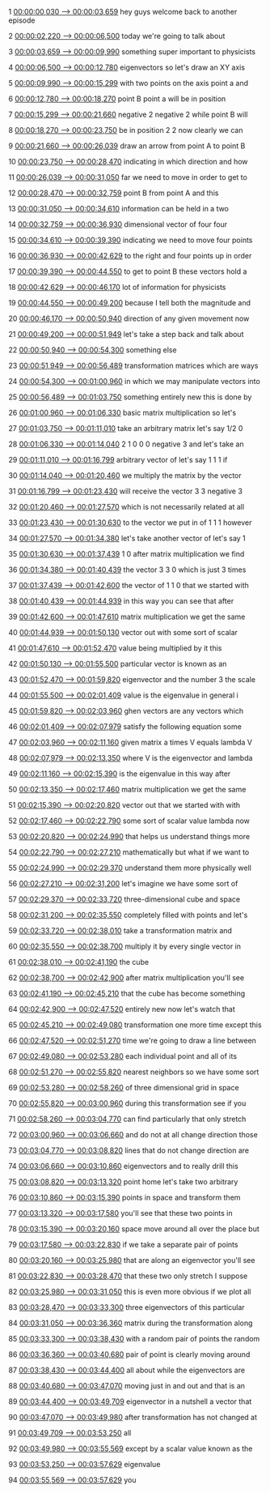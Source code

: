 1
[00:00:00,030 --> 00:00:03,659](https://www.youtube.com/watch?v=ue3yoeZvt8E#t=0h0m0s)
hey guys welcome back to another episode

2
[00:00:02,220 --> 00:00:06,500](https://www.youtube.com/watch?v=ue3yoeZvt8E#t=0h0m2s)
today we're going to talk about

3
[00:00:03,659 --> 00:00:09,990](https://www.youtube.com/watch?v=ue3yoeZvt8E#t=0h0m3s)
something super important to physicists

4
[00:00:06,500 --> 00:00:12,780](https://www.youtube.com/watch?v=ue3yoeZvt8E#t=0h0m6s)
eigenvectors so let's draw an XY axis

5
[00:00:09,990 --> 00:00:15,299](https://www.youtube.com/watch?v=ue3yoeZvt8E#t=0h0m9s)
with two points on the axis point a and

6
[00:00:12,780 --> 00:00:18,270](https://www.youtube.com/watch?v=ue3yoeZvt8E#t=0h0m12s)
point B point a will be in position

7
[00:00:15,299 --> 00:00:21,660](https://www.youtube.com/watch?v=ue3yoeZvt8E#t=0h0m15s)
negative 2 negative 2 while point B will

8
[00:00:18,270 --> 00:00:23,750](https://www.youtube.com/watch?v=ue3yoeZvt8E#t=0h0m18s)
be in position 2 2 now clearly we can

9
[00:00:21,660 --> 00:00:26,039](https://www.youtube.com/watch?v=ue3yoeZvt8E#t=0h0m21s)
draw an arrow from point A to point B

10
[00:00:23,750 --> 00:00:28,470](https://www.youtube.com/watch?v=ue3yoeZvt8E#t=0h0m23s)
indicating in which direction and how

11
[00:00:26,039 --> 00:00:31,050](https://www.youtube.com/watch?v=ue3yoeZvt8E#t=0h0m26s)
far we need to move in order to get to

12
[00:00:28,470 --> 00:00:32,759](https://www.youtube.com/watch?v=ue3yoeZvt8E#t=0h0m28s)
point B from point A and this

13
[00:00:31,050 --> 00:00:34,610](https://www.youtube.com/watch?v=ue3yoeZvt8E#t=0h0m31s)
information can be held in a two

14
[00:00:32,759 --> 00:00:36,930](https://www.youtube.com/watch?v=ue3yoeZvt8E#t=0h0m32s)
dimensional vector of four four

15
[00:00:34,610 --> 00:00:39,390](https://www.youtube.com/watch?v=ue3yoeZvt8E#t=0h0m34s)
indicating we need to move four points

16
[00:00:36,930 --> 00:00:42,629](https://www.youtube.com/watch?v=ue3yoeZvt8E#t=0h0m36s)
to the right and four points up in order

17
[00:00:39,390 --> 00:00:44,550](https://www.youtube.com/watch?v=ue3yoeZvt8E#t=0h0m39s)
to get to point B these vectors hold a

18
[00:00:42,629 --> 00:00:46,170](https://www.youtube.com/watch?v=ue3yoeZvt8E#t=0h0m42s)
lot of information for physicists

19
[00:00:44,550 --> 00:00:49,200](https://www.youtube.com/watch?v=ue3yoeZvt8E#t=0h0m44s)
because I tell both the magnitude and

20
[00:00:46,170 --> 00:00:50,940](https://www.youtube.com/watch?v=ue3yoeZvt8E#t=0h0m46s)
direction of any given movement now

21
[00:00:49,200 --> 00:00:51,949](https://www.youtube.com/watch?v=ue3yoeZvt8E#t=0h0m49s)
let's take a step back and talk about

22
[00:00:50,940 --> 00:00:54,300](https://www.youtube.com/watch?v=ue3yoeZvt8E#t=0h0m50s)
something else

23
[00:00:51,949 --> 00:00:56,489](https://www.youtube.com/watch?v=ue3yoeZvt8E#t=0h0m51s)
transformation matrices which are ways

24
[00:00:54,300 --> 00:01:00,960](https://www.youtube.com/watch?v=ue3yoeZvt8E#t=0h0m54s)
in which we may manipulate vectors into

25
[00:00:56,489 --> 00:01:03,750](https://www.youtube.com/watch?v=ue3yoeZvt8E#t=0h0m56s)
something entirely new this is done by

26
[00:01:00,960 --> 00:01:06,330](https://www.youtube.com/watch?v=ue3yoeZvt8E#t=0h1m0s)
basic matrix multiplication so let's

27
[00:01:03,750 --> 00:01:11,010](https://www.youtube.com/watch?v=ue3yoeZvt8E#t=0h1m3s)
take an arbitrary matrix let's say 1/2 0

28
[00:01:06,330 --> 00:01:14,040](https://www.youtube.com/watch?v=ue3yoeZvt8E#t=0h1m6s)
2 1 0 0 0 negative 3 and let's take an

29
[00:01:11,010 --> 00:01:16,799](https://www.youtube.com/watch?v=ue3yoeZvt8E#t=0h1m11s)
arbitrary vector of let's say 1 1 1 if

30
[00:01:14,040 --> 00:01:20,460](https://www.youtube.com/watch?v=ue3yoeZvt8E#t=0h1m14s)
we multiply the matrix by the vector

31
[00:01:16,799 --> 00:01:23,430](https://www.youtube.com/watch?v=ue3yoeZvt8E#t=0h1m16s)
will receive the vector 3 3 negative 3

32
[00:01:20,460 --> 00:01:27,570](https://www.youtube.com/watch?v=ue3yoeZvt8E#t=0h1m20s)
which is not necessarily related at all

33
[00:01:23,430 --> 00:01:30,630](https://www.youtube.com/watch?v=ue3yoeZvt8E#t=0h1m23s)
to the vector we put in of 1 1 1 however

34
[00:01:27,570 --> 00:01:34,380](https://www.youtube.com/watch?v=ue3yoeZvt8E#t=0h1m27s)
let's take another vector of let's say 1

35
[00:01:30,630 --> 00:01:37,439](https://www.youtube.com/watch?v=ue3yoeZvt8E#t=0h1m30s)
1 0 after matrix multiplication we find

36
[00:01:34,380 --> 00:01:40,439](https://www.youtube.com/watch?v=ue3yoeZvt8E#t=0h1m34s)
the vector 3 3 0 which is just 3 times

37
[00:01:37,439 --> 00:01:42,600](https://www.youtube.com/watch?v=ue3yoeZvt8E#t=0h1m37s)
the vector of 1 1 0 that we started with

38
[00:01:40,439 --> 00:01:44,939](https://www.youtube.com/watch?v=ue3yoeZvt8E#t=0h1m40s)
in this way you can see that after

39
[00:01:42,600 --> 00:01:47,610](https://www.youtube.com/watch?v=ue3yoeZvt8E#t=0h1m42s)
matrix multiplication we get the same

40
[00:01:44,939 --> 00:01:50,130](https://www.youtube.com/watch?v=ue3yoeZvt8E#t=0h1m44s)
vector out with some sort of scalar

41
[00:01:47,610 --> 00:01:52,470](https://www.youtube.com/watch?v=ue3yoeZvt8E#t=0h1m47s)
value being multiplied by it this

42
[00:01:50,130 --> 00:01:55,500](https://www.youtube.com/watch?v=ue3yoeZvt8E#t=0h1m50s)
particular vector is known as an

43
[00:01:52,470 --> 00:01:59,820](https://www.youtube.com/watch?v=ue3yoeZvt8E#t=0h1m52s)
eigenvector and the number 3 the scale

44
[00:01:55,500 --> 00:02:01,409](https://www.youtube.com/watch?v=ue3yoeZvt8E#t=0h1m55s)
value is the eigenvalue in general i

45
[00:01:59,820 --> 00:02:03,960](https://www.youtube.com/watch?v=ue3yoeZvt8E#t=0h1m59s)
ghen vectors are any vectors which

46
[00:02:01,409 --> 00:02:07,979](https://www.youtube.com/watch?v=ue3yoeZvt8E#t=0h2m1s)
satisfy the following equation some

47
[00:02:03,960 --> 00:02:11,160](https://www.youtube.com/watch?v=ue3yoeZvt8E#t=0h2m3s)
given matrix a times V equals lambda V

48
[00:02:07,979 --> 00:02:13,350](https://www.youtube.com/watch?v=ue3yoeZvt8E#t=0h2m7s)
where V is the eigenvector and lambda

49
[00:02:11,160 --> 00:02:15,390](https://www.youtube.com/watch?v=ue3yoeZvt8E#t=0h2m11s)
is the eigenvalue in this way after

50
[00:02:13,350 --> 00:02:17,460](https://www.youtube.com/watch?v=ue3yoeZvt8E#t=0h2m13s)
matrix multiplication we get the same

51
[00:02:15,390 --> 00:02:20,820](https://www.youtube.com/watch?v=ue3yoeZvt8E#t=0h2m15s)
vector out that we started with with

52
[00:02:17,460 --> 00:02:22,790](https://www.youtube.com/watch?v=ue3yoeZvt8E#t=0h2m17s)
some sort of scalar value lambda now

53
[00:02:20,820 --> 00:02:24,990](https://www.youtube.com/watch?v=ue3yoeZvt8E#t=0h2m20s)
that helps us understand things more

54
[00:02:22,790 --> 00:02:27,210](https://www.youtube.com/watch?v=ue3yoeZvt8E#t=0h2m22s)
mathematically but what if we want to

55
[00:02:24,990 --> 00:02:29,370](https://www.youtube.com/watch?v=ue3yoeZvt8E#t=0h2m24s)
understand them more physically well

56
[00:02:27,210 --> 00:02:31,200](https://www.youtube.com/watch?v=ue3yoeZvt8E#t=0h2m27s)
let's imagine we have some sort of

57
[00:02:29,370 --> 00:02:33,720](https://www.youtube.com/watch?v=ue3yoeZvt8E#t=0h2m29s)
three-dimensional cube and space

58
[00:02:31,200 --> 00:02:35,550](https://www.youtube.com/watch?v=ue3yoeZvt8E#t=0h2m31s)
completely filled with points and let's

59
[00:02:33,720 --> 00:02:38,010](https://www.youtube.com/watch?v=ue3yoeZvt8E#t=0h2m33s)
take a transformation matrix and

60
[00:02:35,550 --> 00:02:38,700](https://www.youtube.com/watch?v=ue3yoeZvt8E#t=0h2m35s)
multiply it by every single vector in

61
[00:02:38,010 --> 00:02:41,190](https://www.youtube.com/watch?v=ue3yoeZvt8E#t=0h2m38s)
the cube

62
[00:02:38,700 --> 00:02:42,900](https://www.youtube.com/watch?v=ue3yoeZvt8E#t=0h2m38s)
after matrix multiplication you'll see

63
[00:02:41,190 --> 00:02:45,210](https://www.youtube.com/watch?v=ue3yoeZvt8E#t=0h2m41s)
that the cube has become something

64
[00:02:42,900 --> 00:02:47,520](https://www.youtube.com/watch?v=ue3yoeZvt8E#t=0h2m42s)
entirely new now let's watch that

65
[00:02:45,210 --> 00:02:49,080](https://www.youtube.com/watch?v=ue3yoeZvt8E#t=0h2m45s)
transformation one more time except this

66
[00:02:47,520 --> 00:02:51,270](https://www.youtube.com/watch?v=ue3yoeZvt8E#t=0h2m47s)
time we're going to draw a line between

67
[00:02:49,080 --> 00:02:53,280](https://www.youtube.com/watch?v=ue3yoeZvt8E#t=0h2m49s)
each individual point and all of its

68
[00:02:51,270 --> 00:02:55,820](https://www.youtube.com/watch?v=ue3yoeZvt8E#t=0h2m51s)
nearest neighbors so we have some sort

69
[00:02:53,280 --> 00:02:58,260](https://www.youtube.com/watch?v=ue3yoeZvt8E#t=0h2m53s)
of three dimensional grid in space

70
[00:02:55,820 --> 00:03:00,960](https://www.youtube.com/watch?v=ue3yoeZvt8E#t=0h2m55s)
during this transformation see if you

71
[00:02:58,260 --> 00:03:04,770](https://www.youtube.com/watch?v=ue3yoeZvt8E#t=0h2m58s)
can find particularly that only stretch

72
[00:03:00,960 --> 00:03:06,660](https://www.youtube.com/watch?v=ue3yoeZvt8E#t=0h3m0s)
and do not at all change direction those

73
[00:03:04,770 --> 00:03:08,820](https://www.youtube.com/watch?v=ue3yoeZvt8E#t=0h3m4s)
lines that do not change direction are

74
[00:03:06,660 --> 00:03:10,860](https://www.youtube.com/watch?v=ue3yoeZvt8E#t=0h3m6s)
eigenvectors and to really drill this

75
[00:03:08,820 --> 00:03:13,320](https://www.youtube.com/watch?v=ue3yoeZvt8E#t=0h3m8s)
point home let's take two arbitrary

76
[00:03:10,860 --> 00:03:15,390](https://www.youtube.com/watch?v=ue3yoeZvt8E#t=0h3m10s)
points in space and transform them

77
[00:03:13,320 --> 00:03:17,580](https://www.youtube.com/watch?v=ue3yoeZvt8E#t=0h3m13s)
you'll see that these two points in

78
[00:03:15,390 --> 00:03:20,160](https://www.youtube.com/watch?v=ue3yoeZvt8E#t=0h3m15s)
space move around all over the place but

79
[00:03:17,580 --> 00:03:22,830](https://www.youtube.com/watch?v=ue3yoeZvt8E#t=0h3m17s)
if we take a separate pair of points

80
[00:03:20,160 --> 00:03:25,980](https://www.youtube.com/watch?v=ue3yoeZvt8E#t=0h3m20s)
that are along an eigenvector you'll see

81
[00:03:22,830 --> 00:03:28,470](https://www.youtube.com/watch?v=ue3yoeZvt8E#t=0h3m22s)
that these two only stretch I suppose

82
[00:03:25,980 --> 00:03:31,050](https://www.youtube.com/watch?v=ue3yoeZvt8E#t=0h3m25s)
this is even more obvious if we plot all

83
[00:03:28,470 --> 00:03:33,300](https://www.youtube.com/watch?v=ue3yoeZvt8E#t=0h3m28s)
three eigenvectors of this particular

84
[00:03:31,050 --> 00:03:36,360](https://www.youtube.com/watch?v=ue3yoeZvt8E#t=0h3m31s)
matrix during the transformation along

85
[00:03:33,300 --> 00:03:38,430](https://www.youtube.com/watch?v=ue3yoeZvt8E#t=0h3m33s)
with a random pair of points the random

86
[00:03:36,360 --> 00:03:40,680](https://www.youtube.com/watch?v=ue3yoeZvt8E#t=0h3m36s)
pair of point is clearly moving around

87
[00:03:38,430 --> 00:03:44,400](https://www.youtube.com/watch?v=ue3yoeZvt8E#t=0h3m38s)
all about while the eigenvectors are

88
[00:03:40,680 --> 00:03:47,070](https://www.youtube.com/watch?v=ue3yoeZvt8E#t=0h3m40s)
moving just in and out and that is an

89
[00:03:44,400 --> 00:03:49,709](https://www.youtube.com/watch?v=ue3yoeZvt8E#t=0h3m44s)
eigenvector in a nutshell a vector that

90
[00:03:47,070 --> 00:03:49,980](https://www.youtube.com/watch?v=ue3yoeZvt8E#t=0h3m47s)
after transformation has not changed at

91
[00:03:49,709 --> 00:03:53,250](https://www.youtube.com/watch?v=ue3yoeZvt8E#t=0h3m49s)
all

92
[00:03:49,980 --> 00:03:55,569](https://www.youtube.com/watch?v=ue3yoeZvt8E#t=0h3m49s)
except by a scalar value known as the

93
[00:03:53,250 --> 00:03:57,629](https://www.youtube.com/watch?v=ue3yoeZvt8E#t=0h3m53s)
eigenvalue

94
[00:03:55,569 --> 00:03:57,629](https://www.youtube.com/watch?v=ue3yoeZvt8E#t=0h3m55s)
you

